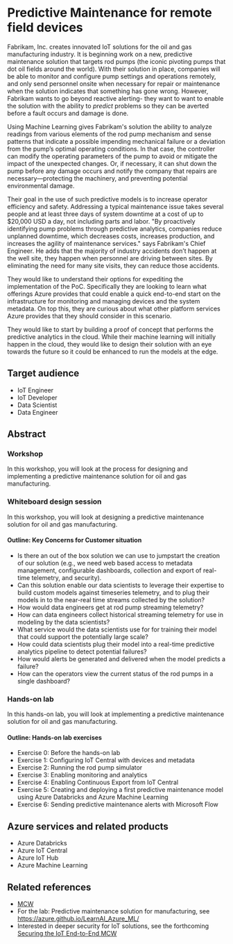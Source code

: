 # Predictive Maintenance for remote field devices
Fabrikam, Inc. creates innovated IoT solutions for the oil and gas manufacturing industry. It is beginning work on a new, predictive maintenance solution that targets rod pumps (the iconic pivoting pumps that dot oil fields around the world). With their solution in place, companies will be able to monitor and configure pump settings and operations remotely, and only send personnel onsite when necessary for repair or maintenance when the solution indicates that something has gone wrong. However, Fabrikam wants to go beyond reactive alerting- they want to want to enable the solution with the ability to *predict* problems so they can be averted before a fault occurs and damage is done.

Using Machine Learning gives Fabrikam's solution the ability to analyze readings from various elements of the rod pump mechanism and sense patterns that indicate a possible impending mechanical failure or a deviation from the pump’s optimal operating conditions. In that case, the controller can modify the operating parameters of the pump to avoid or mitigate the impact of the unexpected changes. Or, if necessary, it can shut down the pump before any damage occurs and notify the company that repairs are necessary—protecting the machinery, and preventing potential environmental damage.

Their goal in the use of such predictive models is to increase operator efficiency and safety. Addressing a typical maintenance issue takes several people and at least three days of system downtime at a cost of up to $20,000 USD a day, not including parts and labor. "By proactively identifying pump problems through predictive analytics, companies reduce unplanned downtime, which decreases costs, increases production, and increases the agility of maintenance services." says Fabrikam's Chief Engineer. He adds that the majority of industry accidents don’t happen at the well site, they happen when personnel are driving between sites. By eliminating the need for many site visits, they can reduce those accidents.

They would like to understand their options for expediting the implementation of the PoC. Specifically they are looking to learn what offerings Azure provides that could enable a quick end-to-end start on the infrastructure for monitoring and managing devices and the system metadata. On top this, they are curious about what other platform services Azure provides that they should consider in this scenario. 

They would like to start by building a proof of concept that performs the predictive analytics in the cloud. While their machine learning will initially happen in the cloud, they would like to design their solution with an eye towards the future so it could be enhanced to run the models at the edge. 

## Target audience
-	IoT Engineer
-   IoT Developer
-   Data Scientist
-   Data Engineer

## Abstract

### Workshop
In this workshop, you will look at the process for designing and implementing a predictive maintenance solution for oil and gas manufacturing.

### Whiteboard design session
In this workshop, you will look at designing a predictive maintenance solution for oil and gas manufacturing.

#### Outline: Key Concerns for Customer situation ####
- Is there an out of the box solution we can use to jumpstart the creation of our solution (e.g., we need web based access to metadata management, configurable dashboards, collection and export of real-time telemetry, and security).
- Can this solution enable our data scientists to leverage their expertise to build custom models against timeseries telemetry, and to plug their models in to the near-real time streams collected by the solution? 
- How would data engineers get at rod pump streaming telemetry? 
- How can data engineers collect historical streaming telemetry for use in modeling by the data scientists?
- What service would the data scientists use for for training their model that could support the potentially large scale?
- How could data scientists plug their model into a real-time predictive analytics pipeline to detect potential failures?
- How would alerts be generated and delivered when the model predicts a failure?
- How can the operators view the current status of the rod pumps in a single dashboard?


### Hands-on lab 
In this hands-on lab, you will look at implementing a predictive maintenance solution for oil and gas manufacturing.

#### Outline: Hands-on lab exercises
- Exercise 0: Before the hands-on lab
- Exercise 1: Configuring IoT Central with devices and metadata
- Exercise 2: Running the rod pump simulator
- Exercise 3: Enabling monitoring and analytics 
- Exercise 4: Enabling Continuous Export from IoT Central
- Exercise 5: Creating and deploying a first predictive maintenance model using Azure Databricks and Azure Machine Learning
- Exercise 6: Sending predictive maintenance alerts with Microsoft Flow


## Azure services and related products
-	Azure Databricks
-	Azure IoT Central
-	Azure IoT Hub
-	Azure Machine Learning

## Related references
- [MCW](https://github.com/Microsoft/MCW)
- For the lab: Predictive maintenance solution for manufacturing, see https://azure.github.io/LearnAI_Azure_ML/
- Interested in deeper security for IoT solutions, see the forthcoming [Securing the IoT End-to-End MCW]()